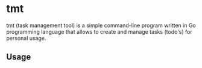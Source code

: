 # tmt

tmt (task management tool) is a simple command-line program written in Go programming language that allows to create and manage tasks (todo's) for personal usage.

## Usage


